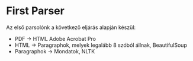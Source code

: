 # First Parser

Az első parsolónk a következő eljárás alapján készül: 
- PDF -> HTML Adobe Acrobat Pro
- HTML -> Paragraphok, melyek legalább 8 szóból állnak, BeautifulSoup
- Paragraphok -> Mondatok, NLTK
